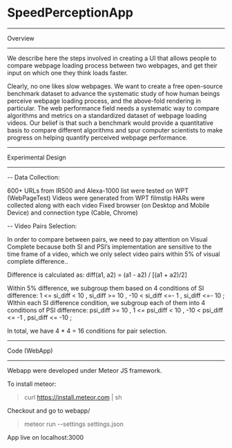 # SpeedPerceptionApp

********************
Overview
********************
We describe here the steps involved in creating a UI that allows people to compare webpage loading process between two webpages, and get their input on which one they think loads faster. 

Clearly, no one likes slow webpages. We want to create a free open-source benchmark dataset to advance the systematic study of how human beings perceive webpage loading process, and the above-fold rendering in particular. The web performance field needs a systematic way to compare algorithms and metrics on a standardized dataset of webpage loading videos. Our belief is that such a benchmark would provide a quantitative basis to compare different algorithms and spur computer scientists to make progress on helping quantify perceived webpage performance.

********************
Experimental Design
********************

-- Data Collection:

600+ URLs from IR500  and Alexa-1000 list were tested on WPT (WebPageTest)
Videos were generated from WPT filmstip 
HARs were collected along with each video 
Fixed browser (on Desktop and Mobile Device) and connection type (Cable, Chrome)

-- Video Pairs Selection:

In order to compare between pairs, we need to pay attention on Visual Complete because both SI and PSI’s implementation are sensitive to the time frame of a video, which we only select video pairs within 5% of visual complete difference.. 

Difference is calculated as:
diff(a1, a2) = (a1 - a2) / [(a1 + a2)/2]

Within 5% difference, we subgroup them based on 4 conditions of SI difference:
1 <= si_diff < 10 , 
si_diff >= 10 , 
-10 < si_diff <=- 1 , 
si_diff <=- 10 ; 
WIthin each SI difference condition, we subgroup each of them into 4 conditions of PSI difference:
psi_diff >= 10 , 
1 <= psi_diff < 10 , 
-10 < psi_diff <= -1 , 
psi_diff <= -10 ;

In total, we have 4 * 4 = 16 conditions for pair selection.

********************
Code (WebApp)
**************

Webapp were developed under Meteor JS framework. 

To install meteor:

> curl https://install.meteor.com | sh

Checkout and go to webapp/

> meteor run --settings settings.json

App live on localhost:3000

